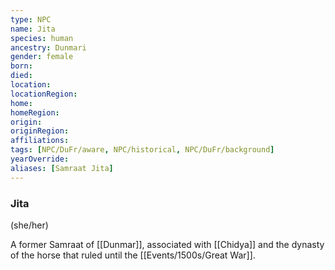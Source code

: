 ```yaml
---
type: NPC
name: Jita
species: human
ancestry: Dunmari
gender: female
born: 
died: 
location: 
locationRegion:
home: 
homeRegion:
origin:
originRegion:
affiliations: 
tags: [NPC/DuFr/aware, NPC/historical, NPC/DuFr/background]
yearOverride: 
aliases: [Samraat Jita]
---
```


### Jita
(she/her)

A former Samraat of [[Dunmar]], associated with [[Chidya]] and the dynasty of the horse that ruled until the [[Events/1500s/Great War]]. 

